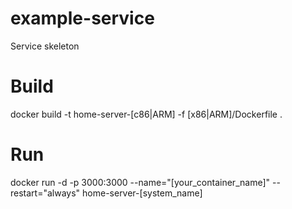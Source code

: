 # example-service
Service skeleton

# Build
docker build -t home-server-[c86|ARM] -f [x86|ARM]/Dockerfile .

# Run
docker run -d -p 3000:3000 --name="[your_container_name]" --restart="always" home-server-[system_name]
